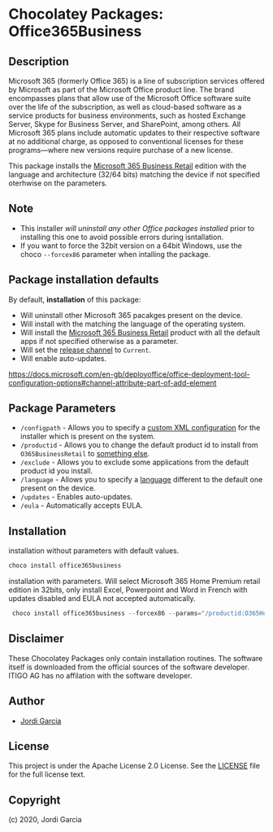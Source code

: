 # Chocolatey Packages: Office365Business

## Description

Microsoft 365 (formerly Office 365) is a line of subscription services offered by Microsoft as part of the Microsoft Office product line. The brand encompasses plans that allow use of the Microsoft Office software suite over the life of the subscription, as well as cloud-based software as a service products for business environments, such as hosted Exchange Server, Skype for Business Server, and SharePoint, among others. All Microsoft 365 plans include automatic updates to their respective software at no additional charge, as opposed to conventional licenses for these programs—where new versions require purchase of a new license.

This package installs the [Microsoft 365 Business Retail](https://www.microsoft.com/en-us/microsoft-365/business/microsoft-365-apps-for-business) edition with the language and architecture (32/64 bits) matching the device if not specified oterhwise on the parameters.

## Note

- This installer *will uninstall any other Office packages installed* prior to installing this one to avoid possible errors during isntallation.
- If you want to force the 32bit version on a 64bit Windows, use the choco `--forcex86` parameter when intalling the package.

## Package installation defaults

By default, **installation** of this package:

- Will uninstall other Microsoft 365 pacakges present on the device.
- Will install with the matching the language of the operating system.
- Will install the [Microsoft 365 Business Retail](https://www.microsoft.com/en-us/microsoft-365/business/microsoft-365-apps-for-business) product with all the default apps if not specified otherwise as a parameter.
- Will set the [release channel](https://docs.microsoft.com/en-gb/deployoffice/overview-update-channels) to `Current`.
- Will enable auto-updates.

https://docs.microsoft.com/en-gb/deployoffice/office-deployment-tool-configuration-options#channel-attribute-part-of-add-element

## Package Parameters

- `/configpath` - Allows you to specify a [custom XML configuration](https://docs.microsoft.com/en-gb/deployoffice/office-deployment-tool-configuration-options) for the installer which is present on the system.
- `/productid` - Allows you to change the default product id to install from `O365BusinessRetail` to [something else](https://docs.microsoft.com/en-us/office365/troubleshoot/installation/product-ids-supported-office-deployment-click-to-run#more-information).
- `/exclude` - Allows you to exclude some applications from the default product id you install.
- `/language` - Allows you to specify a [language](https://docs.microsoft.com/en-gb/deployoffice/overview-deploying-languages-microsoft-365-apps#languages-culture-codes-and-companion-proofing-languages) different to the default one present on the device.
- `/updates` - Enables auto-updates.
- `/eula` - Automatically accepts EULA.

## Installation

installation without parameters with default values.

```ps1
choco install office365business
```

installation with parameters. Will select Microsoft 365 Home Premium retail edition in 32bits, only install Excel, Powerpoint and Word in French with updates disabled and EULA not accepted automatically.

```powershell
 choco install office365business --forcex86 --params="/productid:O365HomePremRetail" /exclude:"Access Groove Lync OneDrive OneNote Outlook Publisher" /language:"fr-FR" /updates:"FALSE" /eula:"FALSE"
```

## Disclaimer

These Chocolatey Packages only contain installation routines. The software itself is downloaded from the official sources of the software developer. ITIGO AG has no affilation with the software developer.

## Author

- [Jordi Garcia](https://jordigarcia.net)

## License

This project is under the Apache License 2.0 License. See the [LICENSE](LICENSE) file for the full license text.

## Copyright

(c) 2020, Jordi Garcia